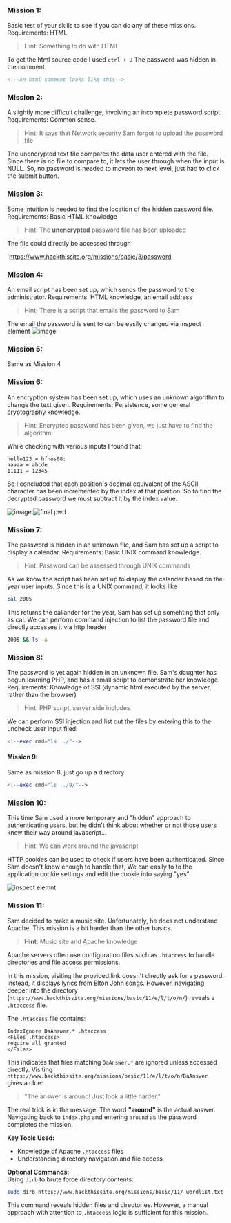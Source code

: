 ### Mission 1:

Basic test of your skills to see if you can do any of these missions. Requirements: HTML

> Hint: Something to do with HTML

To get the html source code I used `ctrl + U`
The password was hidden in the comment

```html
<!--An html comment looks like this-->
```

### Mission 2:

A slightly more difficult challenge, involving an incomplete password script. Requirements: Common sense.

> Hint: It says that Network security Sam forgot to upload the password file

The unencrypted text file compares the data user entered with the file. Since there is no file to compare to, it lets the user through when the input is NULL. So, no password is needed to moveon to next level, just had to click the submit button.

### Mission 3:

Some intuition is needed to find the location of the hidden password file. Requirements: Basic HTML knowledge

> Hint: The **unencrypted** password file has been uploaded

The file could directly be accessed through

`https://www.hackthissite.org/missions/basic/3/password

### Mission 4:

An email script has been set up, which sends the password to the administrator. Requirements: HTML knowledge, an email address

> Hint: There is a script that emails the password to Sam

The email the password is sent to can be easily changed via inspect element
![image](https://github.com/user-attachments/assets/83c7b93a-77e7-4e99-81ee-ed853c0ffdac)

### Mission 5:

Same as Mission 4

### Mission 6:

An encryption system has been set up, which uses an unknown algorithm to change the text given. Requirements: Persistence, some general cryptography knowledge.

> Hint: Encrypted password has been given, we just have to find the algorithm.

While checking with various inputs I found that:

```
hello123 = hfnos68:
aaaaa = abcde
11111 = 12345
```

So I concluded that each position's decimal equivalent of the ASCII character has been incremented by the index at that position. So to find the decrypted password we must subtract it by the index value.

![image](https://github.com/user-attachments/assets/fae9207c-d58d-40c0-8136-24351447cdd9)
![final pwd](https://github.com/user-attachments/assets/c39da66c-8050-4e44-b7fd-b4fe7f7b865c)

### Mission 7:

The password is hidden in an unknown file, and Sam has set up a script to display a calendar. Requirements: Basic UNIX command knowledge.

> Hint: Password can be assessed through UNIX commands

As we know the script has been set up to display the calander based on the year user inputs.
Since this is a UNIX command, it looks like

```bash
cal 2005
```

This returns the callander for the year, Sam has set up somehting that only as cal. We can perform command injection to list the password file and directly accesses it via http header

```bash
2005 && ls -a
```

### Mission 8:

The password is yet again hidden in an unknown file. Sam's daughter has begun learning PHP, and has a small script to demonstrate her knowledge. Requirements: Knowledge of SSI (dynamic html executed by the server, rather than the browser)

> Hint: PHP script, server side includes

We can perform SSI injection and list out the files by entering this to the uncheck user input filed:

```php
<!--exec cmd="ls ../"-->
```

#### Mission 9:

Same as mission 8, just go up a directory

```php
<!--exec cmd="ls ../9/"-->
```

### Mission 10:

This time Sam used a more temporary and "hidden" approach to authenticating users, but he didn't think about whether or not those users knew their way around javascript...

> Hint: We can work around the javascript

HTTP cookies can be used to check if users have been authenticated. Since Sam doesn't know enough to handle that, We can easily to to the application cookie settings and edit the cookie into saying "yes"

![inspect elemnt](https://github.com/user-attachments/assets/7bac15a5-d220-4956-b9d0-259c460221b0)

### Mission 11:

Sam decided to make a music site. Unfortunately, he does not understand Apache. This mission is a bit harder than the other basics.

> **Hint**: Music site and Apache knowledge

Apache servers often use configuration files such as `.htaccess` to handle directories and file access permissions.

In this mission, visiting the provided link doesn't directly ask for a password. Instead, it displays lyrics from Elton John songs. However, navigating deeper into the directory (`https://www.hackthissite.org/missions/basic/11/e/l/t/o/n/`) reveals a `.htaccess` file.

The `.htaccess` file contains:

```
IndexIgnore DaAnswer.* .htaccess
<Files .htaccess>
require all granted
</Files>
```

This indicates that files matching `DaAnswer.*` are ignored unless accessed directly. Visiting `https://www.hackthissite.org/missions/basic/11/e/l/t/o/n/DaAnswer` gives a clue:

> "The answer is around! Just look a little harder."

The real trick is in the message. The word **"around"** is the actual answer. Navigating back to `index.php` and entering `around` as the password completes the mission.

**Key Tools Used:**

- Knowledge of Apache `.htaccess` files
- Understanding directory navigation and file access

**Optional Commands:**  
Using `dirb` to brute force directory contents:

```bash
sudo dirb https://www.hackthissite.org/missions/basic/11/ wordlist.txt -w
```

This command reveals hidden files and directories. However, a manual approach with attention to `.htaccess` logic is sufficient for this mission.
